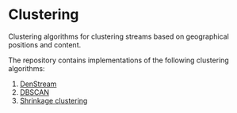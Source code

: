 # Clustering
Clustering algorithms for clustering streams based on geographical positions and content. 

The repository contains implementations of the following clustering algorithms: 
1. [DenStream](EnvueClustering/EnvueClustering/DenStream.cs)
2. [DBSCAN](EnvueClustering/EnvueClustering/DBSCAN/DbScan.cs)
3. [Shrinkage clustering](EnvueClustering/EnvueClustering/ShrinkageClustering.cs)
